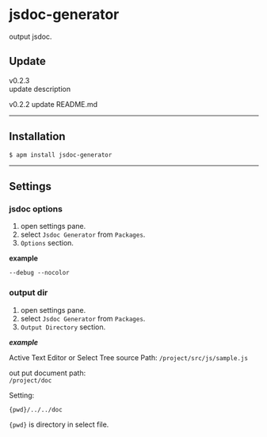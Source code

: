 # jsdoc-generator

output jsdoc.

## Update

v0.2.3  
update description

v0.2.2
update README.md

---

## Installation

`$ apm install jsdoc-generator`

---
## Settings

### jsdoc options
1. open settings pane.
2. select `Jsdoc Generator` from `Packages`.
3. `Options` section.

**example**
```
--debug --nocolor
```

### output dir
1. open settings pane.
2. select `Jsdoc Generator` from `Packages`.
3. `Output Directory` section.

***example***

Active Text Editor or Select Tree source Path:
`/project/src/js/sample.js`

out put document path:  
`/project/doc`

Setting:
```
{pwd}/../../doc
```

`{pwd}` is directory in select file.
